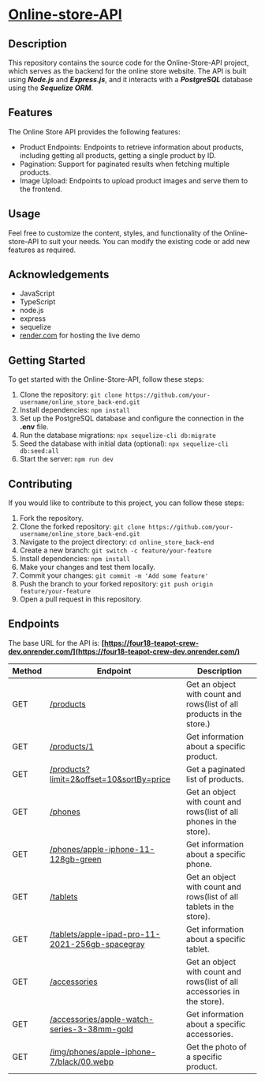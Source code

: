 # [Online-store-API](https://four18-teapot-crew-dev.onrender.com/)

## Description

This repository contains the source code for the Online-Store-API project, which serves as the backend for the online store website. The API is built using **_Node.js_** and **_Express.js_**, and it interacts with a **_PostgreSQL_** database using the **_Sequelize ORM_**.

## Features

The Online Store API provides the following features:

- Product Endpoints: Endpoints to retrieve information about products, including getting all products, getting a single product by ID.
- Pagination: Support for paginated results when fetching multiple products.
- Image Upload: Endpoints to upload product images and serve them to the frontend.

## Usage

Feel free to customize the content, styles, and functionality of the Online-store-API to suit your needs. You can modify the existing code or add new features as required.

## Acknowledgements

- JavaScript
- TypeScript
- node.js
- express
- sequelize
- [render.com](https://render.com/) for hosting the live demo

## Getting Started

To get started with the Online-Store-API, follow these steps:

1. Clone the repository: `git clone https://github.com/your-username/online_store_back-end.git`
2. Install dependencies: `npm install`
3. Set up the PostgreSQL database and configure the connection in the **.env** file.
4. Run the database migrations: `npx sequelize-cli db:migrate`
5. Seed the database with initial data (optional): `npx sequelize-cli db:seed:all`
6. Start the server: `npm run dev`

## Contributing

If you would like to contribute to this project, you can follow these steps:

1. Fork the repository.
2. Clone the forked repository: `git clone https://github.com/your-username/online_store_back-end.git`
3. Navigate to the project directory: `cd online_store_back-end`
4. Create a new branch: `git switch -c feature/your-feature`
5. Install dependencies: `npm install`
6. Make your changes and test them locally.
7. Commit your changes: `git commit -m 'Add some feature'`
8. Push the branch to your forked repository: `git push origin feature/your-feature`
9. Open a pull request in this repository.

## Endpoints

The base URL for the API is: **[https://four18-teapot-crew-dev.onrender.com/](https://four18-teapot-crew-dev.onrender.com/)**

| Method | Endpoint                                                                                                                                      | Description                                                              |
| ------ | --------------------------------------------------------------------------------------------------------------------------------------------- | ------------------------------------------------------------------------ |
| GET    | [/products](https://four18-teapot-crew-dev.onrender.com/products)                                                                             | Get an object with count and rows(list of all products in the store.)    |
| GET    | [/products/1](https://four18-teapot-crew-dev.onrender.com/products/1)                                                                         | Get information about a specific product.                                |
| GET    | [/products?limit=2&offset=10&sortBy=price](https://four18-teapot-crew-dev.onrender.com/products?limit=2&offset=10&sortBy=price)               | Get a paginated list of products.                                        |
| GET    | [/phones](https://four18-teapot-crew-dev.onrender.com/phones)                                                                                 | Get an object with count and rows(list of all phones in the store).      |
| GET    | [/phones/apple-iphone-11-128gb-green](https://four18-teapot-crew-dev.onrender.com/phones/apple-iphone-11-128gb-green)                         | Get information about a specific phone.                                  |
| GET    | [/tablets](https://four18-teapot-crew-dev.onrender.com/tablets)                                                                               | Get an object with count and rows(list of all tablets in the store).     |
| GET    | [/tablets/apple-ipad-pro-11-2021-256gb-spacegray](https://four18-teapot-crew-dev.onrender.com/tablets/apple-ipad-pro-11-2021-256gb-spacegray) | Get information about a specific tablet.                                 |
| GET    | [/accessories](https://four18-teapot-crew-dev.onrender.com/accessories)                                                                       | Get an object with count and rows(list of all accessories in the store). |
| GET    | [/accessories/apple-watch-series-3-38mm-gold](https://four18-teapot-crew-dev.onrender.com/accessories/apple-watch-series-3-38mm-gold)         | Get information about a specific accessories.                            |
| GET    | [/img/phones/apple-iphone-7/black/00.webp](https://four18-teapot-crew-dev.onrender.com/img/phones/apple-iphone-7/black/00.webp5)              | Get the photo of a specific product.                                     |
